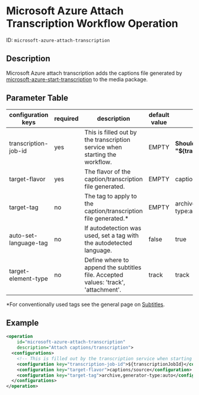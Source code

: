 Microsoft Azure Attach Transcription Workflow Operation
=======================================================

ID: `microsoft-azure-attach-transcription`

Description
-----------

Microsoft Azure attach transcription adds the captions file generated by [microsoft-azure-start-transcription](../workflowoperationhandlers/microsoft-azure-start-transcription-woh.md) to the media package.


Parameter Table
---------------

|configuration keys      |required |description                                                                        |default value|example|
|------------------------|---------|-----------------------------------------------------------------------------------|-------------|-------|
|transcription-job-id    |yes      |This is filled out by the transcription service when starting the workflow.        |EMPTY        |**Should always be "${transcriptionJobId}"**|
|target-flavor           |yes      |The flavor of the caption/transcription file generated.                            |EMPTY        |captions/source|
|target-tag              |no       |The tag to apply to the caption/transcription file generated.*                     |EMPTY        |archive,generator-type:auto  |
|auto-set-language-tag   |no       |If autodetection was used, set a tag with the autodetected language.               |false        |true|
|target-element-type     |no       |Define where to append the subtitles file. Accepted values: 'track', 'attachment'. |track        |track                                        |

*For conventionally used tags see the general page on [Subtitles](../configuration/subtitles.md).

Example
-------

```xml
<operation
    id="microsoft-azure-attach-transcription"
    description="Attach captions/transcription">
  <configurations>
    <!-- This is filled out by the transcription service when starting this workflow -->
    <configuration key="transcription-job-id">${transcriptionJobId}</configuration>
    <configuration key="target-flavor">captions/source</configuration>
    <configuration key="target-tag">archive,generator-type:auto</configuration>
  </configurations>
</operation>
```
